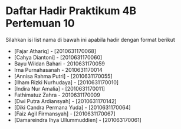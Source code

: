 # Daftar Hadir Praktikum 4B Pertemuan 10
Silahkan isi list nama di bawah ini apabila hadir dengan format berikut

- [Fajar Athariq] - [2010631170068]
- [Cahya Diantoni] - [2010631170060]
- Bayu Wildan Bahari - 2010631170059
- Irna Purnahasanah - 2010631170014
- [Annisa Rahma Putri] - [2010631170055]
- [Ilham Rizki Nurhudaya] - [2010631170010]
- [Indira Nur Amalia] - [2010631170011]
- Fathimatuz Zahra - 2010631170009
- [Dwi Putra Ardiansyah] - [2010631170142]
- [Diki Candra Permana Yuda] - [2010631170064]
- [Faiz Agil Firmansyah] - [2010631170067]
- [Damareindra Ihya Ullummuddien] - [201063170061]
